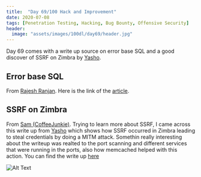 ```yaml
---
title:  "Day 69/100 Hack and Improvement"
date: 2020-07-08
tags: [Penetration Testing, Hacking, Bug Bounty, Offensive Security]
header: 
  image: "assets/images/100dl/day69/header.jpg"
---
```


Day 69 comes with a write up source on error base SQL and a good discover of SSRF on Zimbra by [Yasho](https://twitter.com/YShahinzadeh).

## Error base SQL

From [Rajesh Ranjan](https://twitter.com/eh_rajesh). Here is the link of the [article](https://medium.com/@hninja049/example-of-a-error-based-sql-injection-dce72530271c).


## SSRF on Zimbra

From [Sam (CoffeeJunkie)](https://twitter.com/coffeejunkiee_). Trying to learn more about SSRF, I came across this write up from [Yasho](https://twitter.com/YShahinzadeh) which shows how SSRF occurred in Zimbra leading to steal credentials by doing a MITM attack. Somethin really interesting about the writeup was realted to the port scanning and different services that were running in the ports, also how memcached helped with this action. You can find the write up [here](https://medium.com/bugbountywriteup/story-of-a-2-5k-bounty-ssrf-on-zimbra-led-to-dump-all-credentials-in-clear-text-6fe826005ccc)


![Alt Text](https://media.giphy.com/media/3l5yJWhnbw5yyqDcQg/giphy.gif)